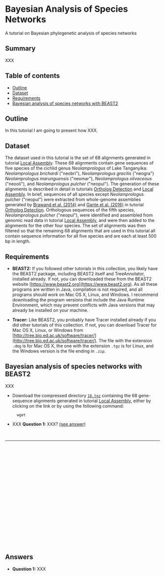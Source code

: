 # Bayesian Analysis of Species Networks

A tutorial on Bayesian phylogenetic analysis of species networks

## Summary

XXX


## Table of contents

* [Outline](#outline)
* [Dataset](#dataset)
* [Requirements](#requirements)
* [Bayesian analysis of species networks with BEAST2](#speciesnetworks)


<a name="outline"></a>
## Outline

In this tutorial I am going to present how XXX.


<a name="dataset"></a>
## Dataset

The dataset used in this tutorial is the set of 68 alignments generated in tutorial [Local Assembly](../local_assembly/README.md). These 68 alignments contain gene sequences of five species of the cichlid genus *Neolamprologus* of Lake Tanganyika: *Neolamprologus brichardi* ("neobri"), *Neolamprologus gracilis* ("neogra") *Neolamprologus marunguensis* ("neomar"), *Neolamprologus olivaceous* ("neooli"), and *Neolamprologus pulcher* ("neopul"). The generation of these alignments is described in detail in tutorials [Ortholog Detection](../ortholog_detection/README.md) and [Local Assembly](../local_assembly/README.md). In brief, sequences of all species except *Neolamprologus pulcher* ("neopul") were extracted from whole-genome assemblies generated by [Brawand et al. (2014)](https://www.nature.com/articles/nature13726) and [Gante et al. (2016)](https://onlinelibrary.wiley.com/doi/abs/10.1111/mec.13767) in tutorial [Ortholog Detection](../ortholog_detection/README.md). Orthologous sequences of the fifth species, *Neolamprologus pulcher* ("neopul"), were identified and assembled from genomic read data in tutorial [Local Assembly](../local_assembly/README.md), and were then added to the alignments for the other four species. The set of alignments was then filtered so that the remaining 68 alignments that are used in this tutorial all contain sequence information for all five species and are each at least 500 bp in length.

<a name="requirements"></a>
## Requirements

* **BEAST2:** If you followed other tutorials in this collection, you likely have the BEAST2 package, including BEAST2 itself and TreeAnnotator, installed already. If not, you can downloaded these from the BEAST2 website [https://www.beast2.org](https://www.beast2.org). As all these programs are written in Java, compilation is not required, and all programs should work on Mac OS X, Linux, and Windows. I recommend downloading the program versions that include the Java Runtime Environment, which may prevent conflicts with Java versions that may already be installed on your machine.<br>

* **Tracer:** Like BEAST2, you probably have Tracer installed already if you did other tutorials of this collection. If not, you can download Tracer for Mac OS X, Linux, or Windows from [http://tree.bio.ed.ac.uk/software/tracer/](http://tree.bio.ed.ac.uk/software/tracer/). The file with the extension `.dmg` is for Mac OS X, the one with the extension `.tgz` is for Linux, and the Windows version is the file ending in `.zip`.



<a name="speciesnetworks"></a>
## Bayesian analysis of species networks with BEAST2

XXX

* Download the compressed directory [`10.tgz`](data/10.tgz) containing the 68 gene-sequence alignments generated in tutorial [Local Assembly](../local_assembly/README.md), either by clicking on the link or by using the following command:

		wget 


* XXX	**Question 1:** XXX? [(see answer)](#q1)


<br><hr>

<br><br><br><br><br><br><br><br><br><br><br><br><br><br><br><br><br><br><br>

## Answers

<a name="q1"></a>

* **Question 1:** XXX